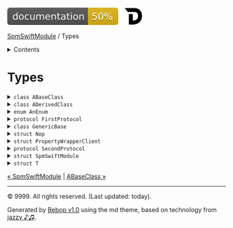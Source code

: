 <!--
Bebop simple MD theme
Copyright 2020 Bebop Authors
Licensed under MIT (https://github.com/johnfairh/Bebop/blob/master/LICENSE)
-->
![50%](badge.svg)
[![Open in Dash](img/dash.svg)](dash-feed://https%3A%2F%2Fwww%2Egoogle%2Ecom%2F)


[SpmSwiftModule](index.md)
 / Types


<details>
<summary>Contents</summary>


Types

  * [ABaseClass](types/abaseclass.md?swift)


  * [ADerivedClass](types/aderivedclass.md?swift)


  * [AnEnum](types/anenum.md?swift)


  * [FirstProtocol](types/firstprotocol1.md?swift)


  * [GenericBase](types/genericbase.md?swift)


  * [Nop](types/nop.md?swift)


  * [PropertyWrapperClient](types/propertywrapperclient.md?swift)


  * [SecondProtocol](types/secondprotocol.md?swift)


  * [SpmSwiftModule](types/spmswiftmodule.md?swift)

    * [Nested1](types/spmswiftmodule/nested1.md?swift)

    * [Nested2](types/spmswiftmodule.md?swift#nested2)


  * [T](#t1)



[Functions](functions.md?swift)

  * [deprecatedFunction(callback:)](functions.md?swift#deprecatedfunctioncallback)


  * [functionA(arg1:_:arg3:)](functions.md?swift#functionaarg1_arg3)



[Operators](operators.md?swift)

  * [+(T, T)](operators.md?swift#t-t)



[Extensions](extensions.md?swift)

  * [Collection](extensions/collection.md?swift)


  * [String.Element](extensions/stringelement.md?swift)





</details>

# Types

















<details>
<summary><code>class ABaseClass</code></summary>








A base class






#### Declaration

``` swift
public class ABaseClass
```








[Show members](types/abaseclass.md?swift)

[Show on GitHub](https://www.bbc.co.uk//Sources/SpmSwiftModule/SpmSwiftModule.swift#L71-L106)
</details>









<details>
<summary><code>class ADerivedClass</code></summary>








A derived class






#### Declaration

``` swift
public class ADerivedClass<T, Q>: ABaseClass where Q: Sequence
```








[Show members](types/aderivedclass.md?swift)

[Show on GitHub](https://www.bbc.co.uk//Sources/SpmSwiftModule/SpmSwiftModule.swift#L117-L128)
</details>









<details>
<summary><code>enum AnEnum</code></summary>








An enum






#### Declaration

``` swift
public enum AnEnum
```








[Show members](types/anenum.md?swift)

[Show on GitHub](https://www.bbc.co.uk//Sources/SpmSwiftModule/SpmSwiftModule.swift#L35-L44)
</details>









<details>
<summary><code>protocol FirstProtocol</code></summary>








A protocol.






#### Declaration

``` swift
public protocol FirstProtocol
```








[Show members](types/firstprotocol1.md?swift)

[Show on GitHub](https://www.bbc.co.uk//Sources/SpmSwiftModule/Protocols.swift#L2-L14)
</details>









<details>
<summary><code>class GenericBase</code></summary>








Undocumented






#### Declaration

``` swift
class GenericBase<T>

extension GenericBase: CustomStringConvertible
```








[Show members](types/genericbase.md?swift)

[Show on GitHub](https://www.bbc.co.uk//Sources/SpmSwiftModule/Extensions.swift#L1-L10)
</details>









<details>
<summary><code>struct Nop</code></summary>








Undocumented






#### Declaration

``` swift
@propertyWrapper
struct Nop
```








[Show members](types/nop.md?swift)

[Show on GitHub](https://www.bbc.co.uk//Sources/SpmSwiftModule/SpmSwiftModule.swift#L131-L137)
</details>









<details>
<summary><code>struct PropertyWrapperClient</code></summary>








See [`@Nop`](types/nop.md).






#### Declaration

``` swift
struct PropertyWrapperClient
```








[Show members](types/propertywrapperclient.md?swift)

[Show on GitHub](https://www.bbc.co.uk//Sources/SpmSwiftModule/SpmSwiftModule.swift#L140-L143)
</details>









<details>
<summary><code>protocol SecondProtocol</code></summary>








Undocumented






#### Declaration

``` swift
public protocol SecondProtocol: FirstProtocol
```








[Show members](types/secondprotocol.md?swift)

[Show on GitHub](https://www.bbc.co.uk//Sources/SpmSwiftModule/Protocols.swift#L30-L32)
</details>









<details>
<summary><code>struct SpmSwiftModule</code></summary>








Main structure






#### Declaration

``` swift
public struct SpmSwiftModule
```








[Show members](types/spmswiftmodule.md?swift)

[Show on GitHub](https://www.bbc.co.uk//Sources/SpmSwiftModule/SpmSwiftModule.swift#L2-L32)
</details>









<details>
<summary><code>struct T</code></summary>








Undocumented






#### Declaration

``` swift
struct T
```










[Show on GitHub](https://www.bbc.co.uk//Sources/SpmSwiftModule/SpmSwiftModule.swift#L108-L109)
</details>





[&laquo; SpmSwiftModule](index.html) | [ABaseClass &raquo;](types/abaseclass.md?swift)


-----
&copy; 9999. All rights reserved. (Last updated: today).


Generated by [Bebop v1.0](https://github.com/johnfairh/Bebop)
using the md theme, based on technology from
[jazzy ♪♫](https://github.com/realm/jazzy).


